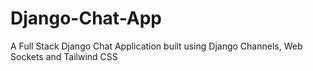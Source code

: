# Django-Chat-App
A Full Stack Django Chat Application built using Django Channels,  Web Sockets and Tailwind CSS

